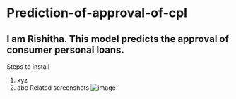 # Prediction-of-approval-of-cpl
## I am Rishitha. This model predicts the approval of consumer personal loans.
Steps to install 
1) xyz
2) abc
Related screenshots
![image](https://user-images.githubusercontent.com/60682730/88048601-42c26300-cb71-11ea-8db3-7b2d9c759647.png)

